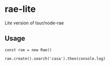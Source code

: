 # rae-lite
Lite version of tsur/node-rae

## Usage

```const Rae = require('../rae')
const rae = new Rae()

rae.create().search('casa').then(console.log)
```